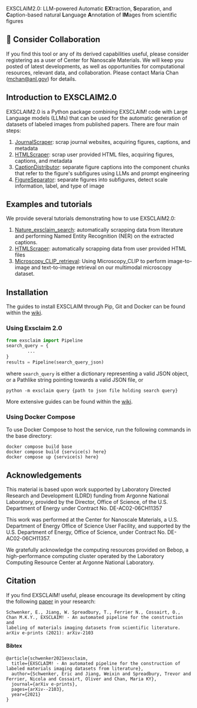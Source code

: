 EXSCLAIM2.0: LLM-powered Automatic **EX**traction, **S**eparation, and **C**aption-based natural **L**anguage **A**nnotation of **IM**ages from scientific figures


## 🤔 Consider Collaboration

If you find this tool or any of its derived capabilities useful, please consider registering as a user of Center for Nanoscale Materials. We will keep you posted of latest developments, as well as opportunities for computational resources, relevant data, and collaboration. Please contact Maria Chan (mchan@anl.gov) for details.

## Introduction to EXSCLAIM2.0

EXSCLAIM2.0 is a Python package combining EXSCLAIM! code with Large Language models (LLMs) that can be used for the automatic generation of datasets of labeled images from published papers.
There are four main steps:
1. [JournalScraper](https://github.com/MaterialEyes/exsclaim2.0/wiki/JournalScraper): scrap journal websites, acquiring figures, captions, and metadata
2. [HTMLScraper](https://github.com/MaterialEyes/exsclaim2.0/wiki/HTMLScraper): scrap user provided HTML files, acquiring figures, captions, and metadata 
3. [CaptionDistributor](https://github.com/MaterialEyes/exsclaim2.0/wiki/CaptionDistributor): separate figure captions into the component chunks that refer to the figure's subfigures using LLMs and prompt engineering
4. [FigureSeparator](https://github.com/MaterialEyes/exsclaim2.0/wiki/FigureSeparator): separate figures into subfigures, detect scale information, label, and type of image

## Examples and tutorials
We provide several tutorials demonstrating how to use EXSCLAIM2.0:
1. [Nature_exsclaim_search](/notebooks/1_Nature_exsclaim_search.ipynb): automatically scrapping data from literature and performing Named Entity Recognition (NER) on the extracted captions.
2. [HTMLScraper](/notebooks/2_HTMLScraper.ipynb): automatically scrapping data from user provided HTML files
3. [Microscopy_CLIP_retrieval](/notebooks/3_Microscopy_CLIP_retrieval.ipynb): Using Microscopy_CLIP to perform image-to-image and text-to-image retrieval on our multimodal microscopy dataset.


## Installation
The guides to install EXSCLAIM through Pip, Git and Docker can be found within the [wiki](https://github.com/MaterialEyes/exsclaim2.0/wiki/Installation).

### Using Exsclaim 2.0
```python
from exsclaim import Pipeline
search_query = {
		...
}
results = Pipeline(search_query_json)
```
where `search_query` is either a dictionary representing a valid JSON object, or a Pathlike string pointing towards a valid JSON file,
or 
```shell
python -m exsclaim query {path to json file holding search query}
```
More extensive guides can be found within the [wiki](https://github.com/MaterialEyes/exsclaim2.0/wiki/Running-the-EXSCLAIM-Pipeline).

### Using Docker Compose
To use Docker Compose to host the service, run the following commands in the base directory:
```shell
docker compose build base
docker compose build {service(s) here}
docker compose up {service(s) here}
```

## Acknowledgements
This material is based upon work supported by Laboratory Directed Research and Development (LDRD) funding from Argonne National Laboratory, provided by the Director, Office of Science, of the U.S. Department of Energy under Contract No. DE-AC02-06CH11357

This work was performed at the Center for Nanoscale Materials, a U.S. Department of Energy Office of Science User Facility, and supported by the U.S. Department of Energy, Office of Science, under Contract No. DE-AC02-06CH11357.

We gratefully acknowledge the computing resources provided on Bebop, a high-performance computing cluster operated by the Laboratory Computing Resource Center at Argonne National Laboratory.

## Citation
If you find EXSCLAIM! useful, please encourage its development by citing the following [paper](https://arxiv.org/abs/2103.10631) in your research:
```
Schwenker, E., Jiang, W. Spreadbury, T., Ferrier N., Cossairt, O., Chan M.K.Y., EXSCLAIM! - An automated pipeline for the construction and
labeling of materials imaging datasets from scientific literature. arXiv e-prints (2021): arXiv-2103
```

#### Bibtex
```
@article{schwenker2021exsclaim,
  title={EXSCLAIM! - An automated pipeline for the construction of labeled materials imaging datasets from literature},
  author={Schwenker, Eric and Jiang, Weixin and Spreadbury, Trevor and Ferrier, Nicola and Cossairt, Oliver and Chan, Maria KY},
  journal={arXiv e-prints},
  pages={arXiv--2103},
  year={2021}
}
```